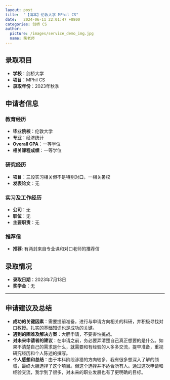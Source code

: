 ```yaml
---
layout: post
title:  "【海本】伦敦大学 MPhil CS"
date:   2024-06-11 22:01:47 +0800
categories: 剑桥 CS
author:
  picture: /images/service_demo_img.jpg
  name: 柴老师
---
```


## 录取项目
- **学校**：剑桥大学
- **项目**：MPhil CS
- **录取年份**：2023年秋季

## 申请者信息
### 教育经历
- **毕业院校**：伦敦大学
- **专业**：经济统计
- **Overall GPA**：一等学位
- **相关课程成绩**：一等学位
 <!-- 其他教育经历、如有 -->
 

### 研究经历
- **项目**：三段实习相关但不是特别对口，一相关暑校
- **发表论文**：无

### 实习及工作经历
- **公司**：无
- **职位**：无
- **主要职责**：无

### 推荐信
- **推荐**: 有两封来自专业课和对口老师的推荐信

## 录取情况
- **录取日期**：2023年7月13日
- **奖学金**：无
  
---

## 申请建议及总结

- **成功的关键因素**：需要提前准备，进行与申请方向相关的科研，并积极寻找对口教授。扎实的基础知识也是成功的关键。
- **遇到的困难及解决方案**：大胆申请，不要害怕挑战。
- **对未来申请者的建议**：在申请之前，务必要弄清楚自己真正想要的是什么。如果不清楚自己的需求是什么，就需要和有经验的人多多交流，提早准备，重视研究经历和个人陈述的撰写。
- **个人感想和总结**：由于本科阶段涉猎的方向较多，我有很多想深入了解的领域，最终大胆选择了这个项目。但这个选择并不适合所有人。通过这次申请和经验交流，我学到了很多，对未来的职业发展也有了更明确的目标。
